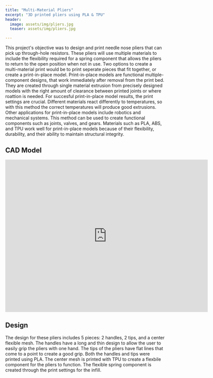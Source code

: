 ```yaml
---
title: "Multi-Material Pliers"
excerpt: "3D printed pliers using PLA & TPU"
header:
  image: assets/img/pliers.jpg
  teaser: assets/img/pliers.jpg

---
```

This project's objective was to design and print needle nose pliers that can pick up through-hole resistors. These pliers will use multiple materials to include the flexibility required for a spring component that allows the pliers to return to the open position when not in use. Two options to create a multi-material print would be to print seperate pieces that fit together, or create a print-in-place model. Print-in-place models are functional multiple-component designs, that work immediately after removal from the print bed. They are created through single material extrusion from precisely designed models with the right amount of clearance between printed joints or where roattion is needed. For succesful print-in-place model results, the print settings are crucial. Different materials react differently to temperatures, so with this method the correct temperatures will produce good extrusions. Other applications for print-in-place models include robotics and mechanical systems. This method can be used to create functional components such as joints, valves, and gears. Materials such as PLA, ABS, and TPU work well for print-in-place models because of their flexibility, durability, and their ability to maintain structural integrity. 

## CAD Model
<iframe src="https://vanderbilt643.autodesk360.com/shares/public/SH286ddQT78850c0d8a4acef8ae0f472e24b?mode=embed" width="640" height="480" allowfullscreen="true" webkitallowfullscreen="true" mozallowfullscreen="true"  frameborder="0"></iframe>

## Design
The design for these pliers includes 5 pieces: 2 handles, 2 tips, and a center flexible mesh. The handles have a long and thin design to allow the user to easily grip the pliers with one hand. The tips of the pliers have flat lines that come to a point to create a good grip. Both the handles and tips were printed using PLA. The center mesh is printed with TPU to create a flexbile component for the pliers to function. The flexible spring component is created through the print settings for the infill. 
